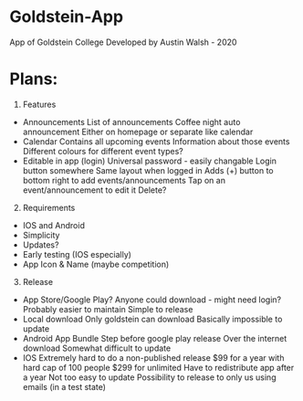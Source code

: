 # Goldstein-App

App of Goldstein College
Developed by Austin Walsh - 2020

# Plans:

1. Features
- Announcements
    List of announcements
    Coffee night auto announcement 
    Either on homepage or separate like calendar
- Calendar
    Contains all upcoming events
    Information about those events
    Different colours for different event types?
- Editable in app (login)
    Universal password - easily changable
    Login button somewhere
    Same layout when logged in 
    Adds (+) button to bottom right to add events/announcements
    Tap on an event/announcement to edit it
    Delete?

2. Requirements
- IOS and Android
- Simplicity
- Updates?
- Early testing (IOS especially)
- App Icon & Name (maybe competition)

3. Release
- App Store/Google Play?
    Anyone could download - might need login?
    Probably easier to maintain
    Simple to release
- Local download
    Only goldstein can download
    Basically impossible to update
- Android App Bundle
    Step before google play release
    Over the internet download
    Somewhat difficult to update
- IOS 
    Extremely hard to do a non-published release
    $99 for a year with hard cap of 100 people
    $299 for unlimited
    Have to redistribute app after a year
    Not too easy to update
    Possibility to release to only us using emails (in a test state)